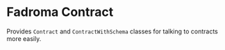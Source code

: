 # Fadroma Contract

Provides `Contract` and `ContractWithSchema` classes for talking to contracts more easily.
